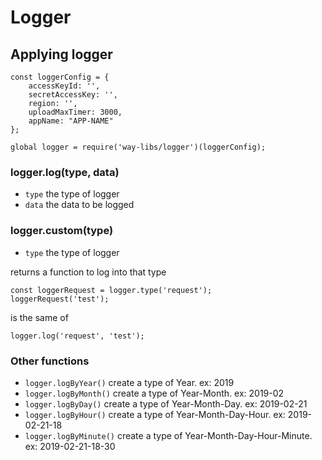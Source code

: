 # Logger

## Applying logger

```
const loggerConfig = {
    accessKeyId: '',
	secretAccessKey: '',
	region: '',
	uploadMaxTimer: 3000,
	appName: "APP-NAME"
};

global logger = require('way-libs/logger')(loggerConfig);
```

### logger.log(type, data)
- `type` the type of logger
- `data` the data to be logged

### logger.custom(type)
- `type` the type of logger

returns a function to log into that type

```
const loggerRequest = logger.type('request');
loggerRequest('test');
```

is the same of

```
logger.log('request', 'test');
```

### Other functions

- `logger.logByYear()` create a type of Year. ex: 2019
- `logger.logByMonth()` create a type of Year-Month. ex: 2019-02
- `logger.logByDay()` create a type of Year-Month-Day. ex: 2019-02-21
- `logger.logByHour()` create a type of Year-Month-Day-Hour. ex: 2019-02-21-18
- `logger.logByMinute()` create a type of Year-Month-Day-Hour-Minute. ex: 2019-02-21-18-30
